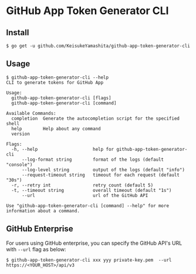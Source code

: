 # GitHub App Token Generator CLI

## Install

```console
$ go get -u github.com/KeisukeYamashita/github-app-token-generator-cli
```

## Usage

```console
$ github-app-token-generator-cli --help
CLI to generate tokens for GitHub App

Usage:
  github-app-token-generator-cli [flags]
  github-app-token-generator-cli [command]

Available Commands:
  completion  Generate the autocompletion script for the specified shell
  help        Help about any command
  version     

Flags:
  -h, --help                     help for github-app-token-generator-cli
      --log-format string        format of the logs (default "console")
      --log-level string         output of the logs (default "info")
      --request-timeout string   timeout for each request (default "30s")
  -r, --retry int                retry count (default 5)
  -t, --timeout string           overall timeout (default "1s")
      --url                      url of the GitHub API

Use "github-app-token-generator-cli [command] --help" for more information about a command.
```

## GitHub Enterprise

For users using GitHub enterprise, you can specify the GitHub API's URL with `--url` flag as below:

```console
$ github-app-token-generator-cli xxx yyy private-key.pem  --url https://<YOUR_HOST>/api/v3
```
